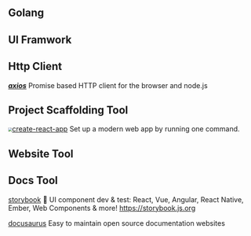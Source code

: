 

## Golang

## UI Framwork



## Http Client

<javascript> [***axios***](https://github.com/axios/axios) Promise based HTTP client for the browser and node.js

## Project Scaffolding Tool

<img src="https://pic2.zhimg.com/v2-82c092e924194dd1a3d5ced82159553b_l.jpg" style="zoom:50%;" /><javascript>[create-react-app](https://create-react-app.dev) Set up a modern web app by running one command.

## Website Tool

## Docs Tool

[storybook](https://storybook.js.org/) 📓 UI component dev & test: React, Vue, Angular, React Native, Ember, Web Components & more! https://storybook.js.org

[docusaurus](https://docusaurus.io) Easy to maintain open source documentation websites
